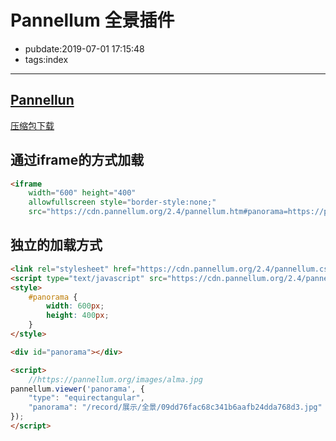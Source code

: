 # Pannellum 全景插件

- pubdate:2019-07-01 17:15:48
- tags:index

---

## [Pannellun](https://pannellum.org/documentation/examples/simple-example/)

[压缩包下载](./pannellum-2.4.0.zip)

## 通过iframe的方式加载

````html
<iframe
    width="600" height="400"
    allowfullscreen style="border-style:none;"
    src="https://cdn.pannellum.org/2.4/pannellum.htm#panorama=https://pannellum.org/images/alma.jpg"></iframe>
````

## 独立的加载方式

````html
<link rel="stylesheet" href="https://cdn.pannellum.org/2.4/pannellum.css"/>
<script type="text/javascript" src="https://cdn.pannellum.org/2.4/pannellum.js"></script>
<style>
    #panorama {
        width: 600px;
        height: 400px;
    }
</style>

<div id="panorama"></div>

<script>
    //https://pannellum.org/images/alma.jpg
pannellum.viewer('panorama', {
    "type": "equirectangular",
    "panorama": "/record/展示/全景/09dd76fac68c341b6aafb24dda768d3.jpg"
});
</script>
````
